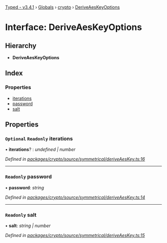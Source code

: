 [Typed - v3.4.1](../README.md) › [Globals](../globals.md) › [crypto](../modules/crypto.md) › [DeriveAesKeyOptions](crypto.deriveaeskeyoptions.md)

# Interface: DeriveAesKeyOptions

## Hierarchy

* **DeriveAesKeyOptions**

## Index

### Properties

* [iterations](crypto.deriveaeskeyoptions.md#optional-readonly-iterations)
* [password](crypto.deriveaeskeyoptions.md#readonly-password)
* [salt](crypto.deriveaeskeyoptions.md#readonly-salt)

## Properties

### `Optional` `Readonly` iterations

• **iterations**? : *undefined | number*

*Defined in [packages/crypto/source/symmetrical/deriveAesKey.ts:16](https://github.com/TylorS/typed-prelude/blob/cf24d7c0/packages/crypto/source/symmetrical/deriveAesKey.ts#L16)*

___

### `Readonly` password

• **password**: *string*

*Defined in [packages/crypto/source/symmetrical/deriveAesKey.ts:14](https://github.com/TylorS/typed-prelude/blob/cf24d7c0/packages/crypto/source/symmetrical/deriveAesKey.ts#L14)*

___

### `Readonly` salt

• **salt**: *string | number*

*Defined in [packages/crypto/source/symmetrical/deriveAesKey.ts:15](https://github.com/TylorS/typed-prelude/blob/cf24d7c0/packages/crypto/source/symmetrical/deriveAesKey.ts#L15)*
